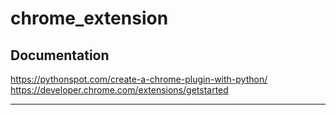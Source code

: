 # chrome_extension  


## Documentation  
https://pythonspot.com/create-a-chrome-plugin-with-python/  
https://developer.chrome.com/extensions/getstarted  


---
